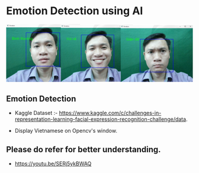 # Emotion Detection using AI
![Screenshot](emotion.png)

## Emotion Detection

- Kaggle Dataset :- https://www.kaggle.com/c/challenges-in-representation-learning-facial-expression-recognition-challenge/data.

- Display Vietnamese on Opencv's window.

## Please do refer for better understanding.

- https://youtu.be/SERj5ykBWAQ
